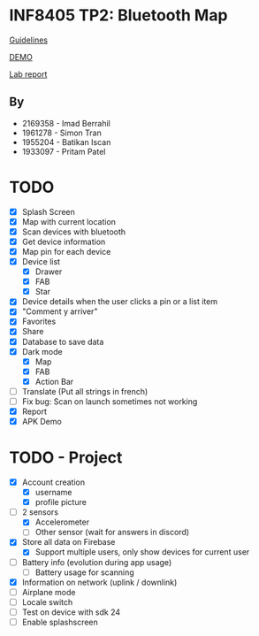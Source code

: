 # INF8405 TP2: Bluetooth Map

[Guidelines](INF8405%20-%20TP2%20-%20H2023.pdf)

[DEMO](BluetoothMap-INF8405.apk)

[Lab report](INF8405_TP2_2169358_1961278_1955204_1933097.pdf)

## By

- 2169358 - Imad Berrahil
- 1961278 - Simon Tran
- 1955204 - Batikan Iscan
- 1933097 - Pritam Patel
 
# TODO

- [x] Splash Screen
- [x] Map with current location
- [x] Scan devices with bluetooth
- [x] Get device information
- [x] Map pin for each device
- [x] Device list
    - [x] Drawer
    - [x] FAB
    - [x] Star
- [x] Device details when the user clicks a pin or a list item
- [x] "Comment y arriver"
- [x] Favorites
- [x] Share
- [x] Database to save data
- [x] Dark mode
    - [x] Map
    - [x] FAB
    - [x] Action Bar
- [ ] Translate (Put all strings in french)
- [ ] Fix bug: Scan on launch sometimes not working
- [x] Report
- [x] APK Demo

# TODO - Project

- [x] Account creation
    - [x] username
    - [x] profile picture
- [ ] 2 sensors
    - [x] Accelerometer
    - [ ] Other sensor (wait for answers in discord)
- [x] Store all data on Firebase
    - [x] Support multiple users, only show devices for current user
- [ ] Battery info (evolution during app usage)
    - [ ] Battery usage for scanning
- [x] Information on network (uplink / downlink)
- [ ] Airplane mode
- [ ] Locale switch
- [ ] Test on device with sdk 24
- [ ] Enable splashscreen
